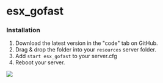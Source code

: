# esx_gofast

### Installation
1) Download the latest version in the "code" tab on GitHub.
2) Drag & drop the folder into your `resources` server folder.
3) Add `start esx_gofast` to your server.cfg
4) Reboot your server.

![](https://img001.prntscr.com/file/img001/ynZT0Ai7TdSEMb2tiEtulQ.png)
